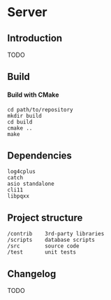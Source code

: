# Server
## Introduction
TODO

## Build
#### Build with CMake
    cd path/to/repository
    mkdir build
    cd build
    cmake ..
    make
    
## Dependencies
    log4cplus
    catch
    asio standalone
    cli11
    libpqxx
    
## Project structure
    /contrib	3rd-party libraries
    /scripts	database scripts
    /src		source code
    /test		unit tests
    
## Changelog
TODO